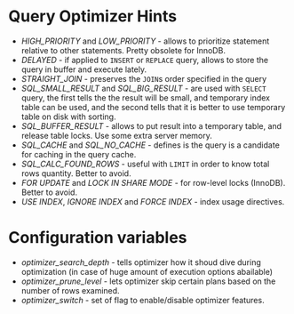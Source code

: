 # Query Optimizer Hints

* *HIGH_PRIORITY* and *LOW_PRIORITY* - allows to prioritize statement relative to other statements. Pretty obsolete for InnoDB.
* *DELAYED* - if applied to `INSERT` or `REPLACE` query, allows to store the query in buffer and execute lately.
* *STRAIGHT_JOIN* - preserves the `JOIN`s order specified in the query
* *SQL_SMALL_RESULT* and *SQL_BIG_RESULT* - are used with `SELECT` query, the first tells the the result will be small, 
and temporary index table can be used, and the second tells that it is better to use temporary table on disk with sorting.
* *SQL_BUFFER_RESULT* - allows to put result into a temporary table, and release table locks. Use some extra server memory.
* *SQL_CACHE* and *SQL_NO_CACHE* - defines is the query is a candidate for caching in the query cache.
* *SQL_CALC_FOUND_ROWS* - useful with `LIMIT` in order to know total rows quantity. Better to avoid.
* *FOR UPDATE* and *LOCK IN SHARE MODE* - for row-level locks (InnoDB). Better to avoid.
* *USE INDEX*, *IGNORE INDEX* and *FORCE INDEX* - index usage directives.

# Configuration variables

* *optimizer_search_depth* - tells optimizer how it shoud dive during optimization (in case of huge amount of execution options abailable)
* *optimizer_prune_level* - lets optimizer skip certain plans based on the number of rows examined.
* *optimizer_switch* - set of flag to enable/disable optimizer features.
